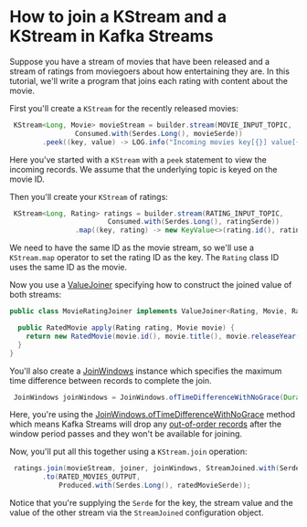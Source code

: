 <!-- title: How to join a KStream and a KStream in Kafka Streams -->
<!-- description: In this tutorial, learn how to join a KStream and a KStream in Kafka Streams, with step-by-step instructions and supporting code. -->

# How to join a KStream and a KStream in Kafka Streams

Suppose you have a stream of movies that have been released and a stream of ratings from moviegoers about how entertaining they are. In this tutorial, we'll write a program that joins each rating with content about the movie.

First you'll create a `KStream` for the recently released movies:
```java
 KStream<Long, Movie> movieStream = builder.stream(MOVIE_INPUT_TOPIC,
                Consumed.with(Serdes.Long(), movieSerde))
        .peek((key, value) -> LOG.info("Incoming movies key[{}] value[{}]", key, value));
```
Here you've started with a `KStream` with a `peek` statement to view the incoming records. We assume that the underlying topic is keyed on the movie ID.

Then you'll create your `KStream` of ratings:
```java
 KStream<Long, Rating> ratings = builder.stream(RATING_INPUT_TOPIC,
                        Consumed.with(Serdes.Long(), ratingSerde))
                .map((key, rating) -> new KeyValue<>(rating.id(), rating));
```
We need to have the same ID as the movie stream, so we'll use a `KStream.map` operator to set the rating ID as the key.  The `Rating` class ID uses the same ID as the movie.

Now you use a [ValueJoiner](https://kafka.apache.org/36/javadoc/org/apache/kafka/streams/kstream/ValueJoiner.html) specifying how to construct the joined value of both streams:

```java
public class MovieRatingJoiner implements ValueJoiner<Rating, Movie, RatedMovie> {

  public RatedMovie apply(Rating rating, Movie movie) {
    return new RatedMovie(movie.id(), movie.title(), movie.releaseYear(), rating.rating());
  }
}
```

You'll also create a [JoinWindows](https://www.javadoc.io/doc/org.apache.kafka/kafka-streams/latest/org/apache/kafka/streams/kstream/JoinWindows.html) instance which specifies the maximum time difference between records to complete the join. 
```java
 JoinWindows joinWindows = JoinWindows.ofTimeDifferenceWithNoGrace(Duration.ofMinutes(10));
```
Here, you're using the [JoinWindows.ofTimeDifferenceWithNoGrace](https://www.javadoc.io/doc/org.apache.kafka/kafka-streams/latest/org/apache/kafka/streams/kstream/JoinWindows.html#ofTimeDifferenceWithNoGrace-java.time.Duration-) method which means Kafka Streams will drop any [out-of-order records](https://kafka.apache.org/37/documentation/streams/core-concepts#streams_out_of_ordering) after the window period passes and they won't be available for joining.

Now, you'll put all this together using a `KStream.join` operation:

```java
 ratings.join(movieStream, joiner, joinWindows, StreamJoined.with(Serdes.Long(),ratingSerde, movieSerde))
        .to(RATED_MOVIES_OUTPUT,
            Produced.with(Serdes.Long(), ratedMovieSerde));
```
Notice that you're supplying the `Serde` for the key, the stream value and the value of the other stream via the `StreamJoined` configuration object.